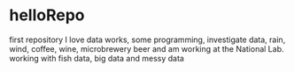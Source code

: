 helloRepo
=========

first repository
I love data works, some programming, investigate data, rain, wind, coffee, wine, microbrewery beer and 
am working at the National Lab.
working with fish data, big data and messy data

